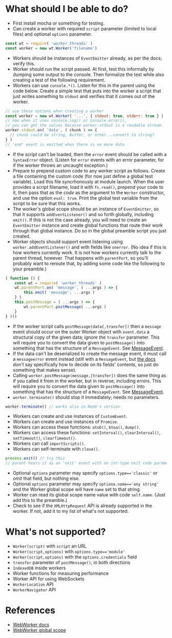 
# What should I be able to do?

 * First install mocha or something for testing.
 * Can create a worker with required `script` parameter (limited to local files)
   and optional `options` parameter.

```js
const wt = require( 'worker_threads' )
const worker = new wt.Worker('filename')
```

 * Workers should be instances of `EventEmitter` already, as per the docs;
   verify this.
 * Worker should run the script passed.  At first, test this informally by
   dumping some output to the console.  Then formalize the test while also
   creating a test of the following requirement.
 * Workers can use `console.*()`.  Listen for this in the parent using the code
   below.  Create a simple test that puts into the worker a script that just
   writes something to `stdout` and verifies that it comes out of the worker.

```js
// use these options when creating a worker
const worker = new wt.Worker( '...', { stdout: true, stderr: true } )
// now when it uses console.log() or console.error(),
// you can get the values because worker.stdout is a readable stream.
worker.stdout.on( 'data', ( chunk ) => {
  // chunk could be string, Buffer, or other...convert to string?
} )
// 'end' event is emitted when there is no more data
```

 * If the script can't be loaded, then the `error` event should be called with a
   `SyntaxError` object.  (Listen for `error` events with an error parameter,
   for if the worker throws an uncaught exception.)
 * Prepare to prepend custom code to any worker script as follows.  Create a
   file containing the custom code (for now just define a global test variable).
   Load this file syncrhonously at module launch.  When the user provides a
   script filename, load it with `fs.read()`, prepend your code to it, then pass
   that as the *code* as the argument to the `Worker` constructor, and use the
   option `eval: true`.  Print the global test variable from the script to be
   sure that this works.
 * The worker's global scope should be an instance of `EventEmitter`, so that it
   supports `addEventListener()` and so forth globally, including `emit()`.  If
   this is not the case already, you will need to create an `EventEmitter`
   instance and create global functions that route their work through that
   global instance.  Do so in the global preamble script you just created.
 * Worker objects should support event listening using
   `worker.addEventListener()` and with fields like `onerror`.
   (No idea if this is how workers currently work.  It is not how workers
   currently talk to the parent thread, however.  That happens with
   `parentPort`, so you'll probably want to reroute that, by adding some code
   like the following to your preamble.)

```js
( function () {
    const wt = require( 'worker_threads' )
    wt.parentPort.on( 'message', ( ...args ) => {
        this.emit( 'message', ...args )
    } )
    this.postMessage = ( ...args ) => {
        wt.parentPort.postMessage( ...args )
    }
} )()
```

 * If the worker script calls `postMessage(data[,transfer])` then a `message`
   event should occur on the outer Worker object with `event.data` a structural
   copy of the given data; ignore the `transfer` parameter.  This will require
   you to convert the data given to `postMessage()` into something that has the
   structure of a `MessageEvent`.  See
   [MessageEvent](https://developer.mozilla.org/en-US/docs/Web/API/MessageEvent).
 * If the data can't be deserialized to create the message event, it must call a
   `messageerror` event instead (still with a `MessageEvent`, but
   [the docs](https://developer.mozilla.org/en-US/docs/Web/API/Worker/messageerror_event)
   don't say specifically how to decide on its fields' contents, so just do
   something that makes sense).
 * Calling `worker.postMessage(message,[transfer])` does the same thing as if
   you called it from in the worker, but in reverse, including errors.  This
   will require you to convert the data given to `postMessage()` into something
   that has the structure of a `MessageEvent`.  See
   [MessageEvent](https://developer.mozilla.org/en-US/docs/Web/API/MessageEvent).
 * `worker.terminate()` should stop it immediately; needs no parameters.

```js
worker.terminate() // works also in Node's version
```

 * Workers can create and use instances of `CustomEvent`.
 * Workers can create and use instances of `Promise`.
 * Workers can access these functions: `atob()`, `btoa()`, `dump()`.
 * Workers can access these functions: `setInterval()`, `clearInterval()`,
   `setTimeout()`, `clearTimeout()`.
 * Workers can call `importScripts()`.
 * Workers can self-terminate with `close()`.

```js
process.exit() // try this
// parent hears it as an 'exit' event with an int-type exit code parameters
```

 * Optional `options` parameter may specify `options.type=='classic'` or omit
   that field, but nothing else.
 * Optional `options` parameter may specify `optiona.name=='any string'` and the
   Worker global scope will have `name` set to that string.
 * Worker can read its global scope name value with code `self.name`.  (Just
   add this to the preamble.)
 * Check to see if the `XMLHttpRequest` API is already supported in the worker.
   If not, add it to my list of what's not supported.

# What's not supported?

 * `Worker(script)` with `script` an URL
 * `Worker(script,options)` with `options.type=='module'`
 * `Worker(script,options)` with the `options.credentials` field
 * `transfer` parameter of `postMessage()`, in both directions
 * `IndexedDB` inside workers
 * Worker functions for measuring performance
 * Worker API for using WebSockets
 * `WorkerLocation` API
 * `WorkerNavigator` API

# References

 * [WebWorker docs](https://developer.mozilla.org/en-US/docs/Web/API/Worker/Worker)
 * [WebWorker global scope](https://developer.mozilla.org/en-US/docs/Web/API/Web_Workers_API/Functions_and_classes_available_to_workers)
